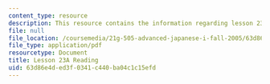 ```yaml
---
content_type: resource
description: This resource contains the information regarding lesson 23a reading.
file: null
file_location: /coursemedia/21g-505-advanced-japanese-i-fall-2005/63d86e4ded3f0341c440ba04c1c15efd_MIT21G_501F12_hw2_24b.pdf
file_type: application/pdf
resourcetype: Document
title: Lesson 23A Reading
uid: 63d86e4d-ed3f-0341-c440-ba04c1c15efd
---
```

